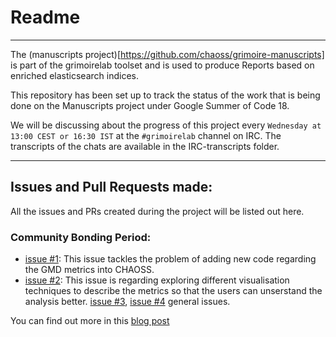 # Readme
---

The (manuscripts project)[https://github.com/chaoss/grimoire-manuscripts] is part of the grimoirelab toolset and is used to produce Reports based on enriched elasticsearch indices.

This repository has been set up to track the status of the work that is being done on the Manuscripts project under Google Summer of Code 18.

We will be discussing about the progress of this project every `Wednesday at 13:00 CEST or 16:30 IST` at the `#grimoirelab` channel on IRC. The transcripts of the chats are available in the IRC-transcripts folder.

---
## Issues and Pull Requests made:
All the issues and PRs created during the project will be listed out here.

### Community Bonding Period:
- [issue #1](https://github.com/chaoss/grimoirelab-manuscripts/issues/50): This issue tackles the problem of adding new code regarding the GMD metrics into CHAOSS.
- [issue #2](https://github.com/chaoss/grimoirelab/issues/106): This issue is regarding exploring different visualisation techniques to describe the metrics so that the users can unserstand the analysis better.
[issue #3](https://github.com/chaoss/grimoirelab-manuscripts/issues/49), [issue #4](https://github.com/chaoss/grimoirelab-manuscripts/issues/48) general issues.

You can find out more in this [blog post](https://aswanipranjal.github.io/posts/communitybonding)
